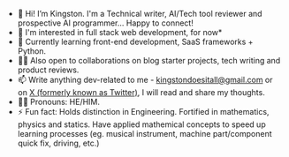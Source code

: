 - 👋 Hi! I’m Kingston. I'm a Technical writer, AI/Tech tool reviewer and prospective AI programmer... Happy to connect!
- 👀 I'm interested in full stack web development, for now*
- 🌱 Currently learning front-end development, SaaS frameworks + Python.
- 🤝🏽 Also open to collaborations on blog starter projects, tech writing and product reviews.
- 📫 Write anything dev-related to me - kingstondoesitall@gmail.com or on [X (formerly known as Twitter)](https://x.com/kingstondoesit), I will read and share my thoughts.
- 🕴🏻 Pronouns: HE/HIM.
- ⚡ Fun fact: Holds distinction in Engineering. Fortified in mathematics, physics and statics. Have applied mathemical concepts to speed up learning processes (eg. musical instrument, machine part/component quick fix, driving, etc.)

<!---
kingstondoesit/kingstondoesit is a ✨ special ✨ repository because its `README.md` (this file) appears on your GitHub profile.
You can click the Preview link to take a look at your changes.
--->
